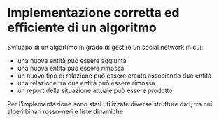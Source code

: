 # Implementazione corretta ed efficiente di un algoritmo

Sviluppo di un algortimo in grado di gestire un social network in cui:

* una nuova entità può essere aggiunta
* una nuova entità può essere rimossa
* un nuovo tipo di relazione può essere creata associando due entità
* una relazione tra due entità può essere rimossa
* un report della situazione attuale può essere prodotto

Per l'implementazione sono stati utilizzate diverse strutture dati, tra cui alberi binari rosso-neri e liste dinamiche
